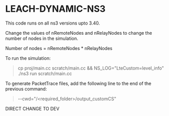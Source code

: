 # LEACH-DYNAMIC-NS3
This code runs on all ns3 versions upto 3.40.

Change the values of nRemoteNodes and nRelayNodes to change the number of nodes in the simulation.

Number of nodes = nRemoteNodes * nRelayNodes

To run the simulation:

> cp proj/main.cc scratch/main.cc && NS_LOG="LteCustom=level_info" 
> ./ns3 run scratch/main.cc 

To generate PacketTrace files, add the following line to the end of the previous command:

> --cwd="/<required_folder>/output_customCS"

DIRECT CHANGE TO DEV

